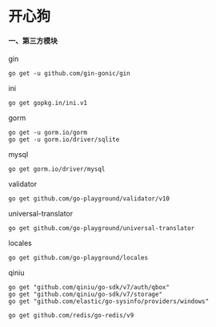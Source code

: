 # 开心狗

#### 一、第三方模块

gin

```
go get -u github.com/gin-gonic/gin
```

ini

```
go get gopkg.in/ini.v1
```

gorm

```
go get -u gorm.io/gorm
go get -u gorm.io/driver/sqlite
```
mysql
```
go get gorm.io/driver/mysql
```
validator
```
go get github.com/go-playground/validator/v10
```
universal-translator
```
go get github.com/go-playground/universal-translator
```
locales
```
go get github.com/go-playground/locales
```
qiniu
```
go get "github.com/qiniu/go-sdk/v7/auth/qbox"
go get "github.com/qiniu/go-sdk/v7/storage"
go get "github.com/elastic/go-sysinfo/providers/windows"
```
```
go get github.com/redis/go-redis/v9
```


